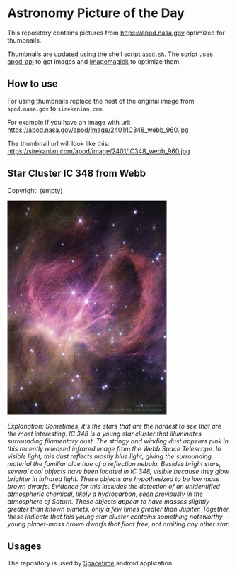 # Astronomy Picture of the Day

This repository contains pictures from https://apod.nasa.gov optimized for thumbnails.

Thumbnails are updated using the shell script [`apod.sh`](apod.sh). The script
uses [apod-api](https://github.com/nasa/apod-api) to get images and [imagemagick](https://imagemagick.org) to
optimize them.

## How to use

For using thumbnails replace the host of the original image from `apod.nasa.gov` to `sirekanian.com`.

For example if you have an image with url:<br>
https://apod.nasa.gov/apod/image/2401/IC348_webb_960.jpg

The thumbnail url will look like this:<br>
https://sirekanian.com/apod/image/2401/IC348_webb_960.jpg

## Star Cluster IC 348 from Webb

Copyright: (empty)

[![the picture of the day][1]][2]

_Explanation: Sometimes, it's the stars that are the hardest to see that are the most interesting. IC 348 is a young star cluster that illuminates surrounding filamentary dust.  The stringy and winding dust appears pink in this recently released infrared image from the Webb Space Telescope. In visible light, this dust reflects mostly blue light, giving the surrounding material the familiar blue hue of a reflection nebula.  Besides bright stars, several cool objects have been located in IC 348, visible because they glow brighter in infrared light.  These objects are hypothesized to be low mass brown dwarfs.  Evidence for this includes the detection of an unidentified atmospheric chemical, likely a hydrocarbon, seen previously in the atmosphere of Saturn. These objects appear to have masses slightly greater than known planets, only a few times greater than Jupiter.  Together, these indicate that this young star cluster contains something noteworthy -- young planet-mass brown dwarfs that float free, not orbiting any other star._

## Usages

The repository is used by [Spacetime][3] android application.

[1]: image/2401/IC348_webb_960.jpg

[2]: https://apod.nasa.gov/apod/image/2401/IC348_webb_960.jpg

[3]: https://github.com/sirekanian/spacetime
